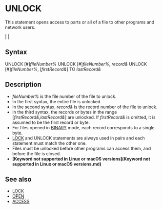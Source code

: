 # UNLOCK

This statement opens access to parts or all of a file to other programs and network users.

  

|  |

## Syntax

UNLOCK [#]*fileNumber%*
UNLOCK [#]*fileNumber%*, *record&*
UNLOCK [#]*fileNumber%*, [*firstRecord&*] TO *lastRecord&*
  

## Description

* *fileNumber%* is the file number of the file to unlock.
* In the first syntax, the entire file is unlocked.
* In the second syntax, *record&* is the record number of the file to unlock.
* In the third syntax, the records or bytes in the range [*firstRecord&*,*lastRecord&*] are unlocked. If *firstRecord&* is omitted, it is assumed to be the first record or byte.
* For files opened in [BINARY](BINARY.md) mode, each record corresponds to a single byte.
* [LOCK](LOCK.md) and UNLOCK statements are always used in pairs and each statement must match the other one.
* Files must be unlocked before other programs can access them, and before the file is closed.
* **[Keyword not supported in Linux or macOS versions](Keyword not supported in Linux or macOS versions.md)**

  

## See also

* [LOCK](LOCK.md)
* [OPEN](OPEN.md)
* [ACCESS](ACCESS.md)

  
